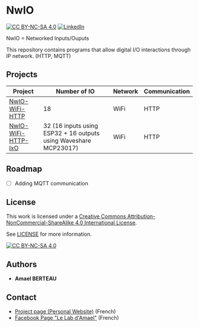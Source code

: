 # NwIO
[![CC BY-NC-SA 4.0][cc-by-nc-sa-shield]][cc-by-nc-sa]
[![LinkedIn][linkedin-shield]][linkedin-url]

NwIO = Networked Inputs/Ouputs

This repository contains programs that allow digital I/O interactions through IP network. (HTTP, MQTT)

<!-- PROJECTS -->
## Projects
| Project                              | Number of IO                                                     | Network | Communication |
|--------------------------------------|------------------------------------------------------------------|-------------------|---------------|
| [NwIO-WiFi-HTTP](NwIO-WiFi-HTTP)     | 18                                                               | WiFi              | HTTP          |
| [NwIO-WiFi-HTTP-IxO](NwIO-WiFi-HTTP-IxO) | 32 (16 inputs using ESP32 + 16 outputs using Waveshare MCP23017) | WiFi              | HTTP          |

<!-- ROADMAP -->
## Roadmap

- [ ] Adding MQTT communication

<!-- LICENSE -->
## License
This work is licensed under a
[Creative Commons Attribution-NonCommercial-ShareAlike 4.0 International License][cc-by-nc-sa].

See [LICENSE](LICENSE) for more information.

[![CC BY-NC-SA 4.0][cc-by-nc-sa-image]][cc-by-nc-sa]

## Authors
* **Amael BERTEAU**

<!-- CONTACT -->
## Contact
- [Project page (Personal Website)](https://amaelberteau.com/projects/nwio) (French)
- [Facebook Page "Le Lab d'Amael"](https://www.facebook.com/amael.lab) (French)

<!-- MARKDOWN LINKS & IMAGES -->
[linkedin-shield]: https://img.shields.io/badge/-LinkedIn-black.svg?style=for-the-badge&logo=linkedin&colorB=555
[linkedin-url]: https://linkedin.com/in/amael-berteau
[cc-by-nc-sa]: http://creativecommons.org/licenses/by-nc-sa/4.0/
[cc-by-nc-sa-image]: https://licensebuttons.net/l/by-nc-sa/4.0/88x31.png
[cc-by-nc-sa-shield]: https://img.shields.io/badge/License-CC%20BY--NC--SA%204.0-lightgrey.svg

